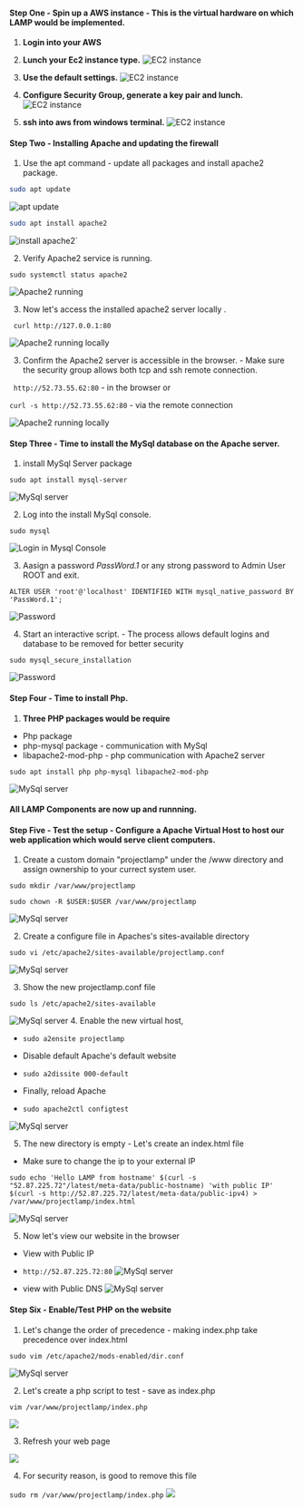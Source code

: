 ####  **Step One** - Spin up a AWS instance - This is the virtual hardware on which LAMP would be implemented.
1. **Login into your AWS** 
2. **Lunch your Ec2 instance type.**
![EC2 instance](./images/1.png)

3. **Use the default settings.**
![EC2 instance](./images/3.png)
4. **Configure Security Group, generate a key pair and lunch.**
![EC2 instance](./images/5.png)
5. **ssh into aws from windows terminal.**
![EC2 instance](./images/6.png)

####  **Step Two** - Installing Apache and updating the firewall
1. Use the apt command - update all packages and install apache2 package.

```bash
sudo apt update
```

![apt update](./images/10.png)


```bash
sudo apt install apache2
```

![install apache2`](./images/11.png)


2. Verify Apache2 service is running.

`sudo systemctl status apache2`

![Apache2 running](./images/12.png)

3. Now let's access the installed apache2 server locally .

` curl http://127.0.0.1:80`

![Apache2 running locally](./images/13.png)

3. Confirm the Apache2 server is accessible in the browser. - Make sure the security group allows both tcp and ssh remote connection.

` http://52.73.55.62:80` - in the browser or 

`curl -s http://52.73.55.62:80` - via the remote connection

![Apache2 running locally](./images/14.png)


####  **Step Three** - Time to install the MySql database  on the Apache server.
1. install MySql Server package

`sudo apt install mysql-server`

![MySql server](./images/15.png)

2. Log into the install MySql console.

`sudo mysql`

![Login in Mysql Console](./images/16.png)

3. Aasign a password *PassWord.1* or any strong password to Admin User ROOT and exit.

`ALTER USER 'root'@'localhost' IDENTIFIED WITH mysql_native_password BY 'PassWord.1';`

![Password](./images/17.png) 

4. Start an interactive script. - The process allows default logins and database to be removed for better security

`sudo mysql_secure_installation`

![Password](./images/18.png) 

####  **Step Four** - Time to install Php.
1. **Three PHP packages would be require** 
- Php package
- php-mysql package - communication with MySql
- libapache2-mod-php - php communication with Apache2 server

`sudo apt install php php-mysql libapache2-mod-php`

![MySql server](./images/20.png)

####  All LAMP Components are now up and runnning.


 #### **Step Five -** Test the setup - Configure a Apache Virtual Host to host our web application which would serve client computers.


 1. Create a custom domain "projectlamp" under the /www directory and assign ownership to your currect system user.

`sudo mkdir /var/www/projectlamp`

`sudo chown -R $USER:$USER /var/www/projectlamp`

 ![MySql server](./images/01.png)

  2. Create a configure file in Apaches's sites-available directory

`sudo vi /etc/apache2/sites-available/projectlamp.conf`


 ![MySql server](./images/02.png)

 3. Show the new projectlamp.conf file

`sudo ls /etc/apache2/sites-available`


 ![MySql server](./images/03.png)
 4. Enable the new virtual host, 

- `sudo a2ensite projectlamp`
- Disable default Apache's default website

- `sudo a2dissite 000-default`

- Finally, reload Apache

- `sudo apache2ctl configtest`

 ![MySql server](./images/04.png)

5. The new directory is empty - Let's create an index.html file
- Make sure to change the ip to your external IP

`sudo echo 'Hello LAMP from hostname' $(curl -s "52.87.225.72"/latest/meta-data/public-hostname) 'with public IP' $(curl -s http://52.87.225.72/latest/meta-data/public-ipv4) > /var/www/projectlamp/index.html`

![MySql server](./images/05.png)

5. Now let's view our website in the browser
- View with Public IP
- `http://52.87.225.72:80`
![MySql server](./images/06.png)

- view with Public DNS
![MySql server](./images/07.png)

 #### **Step Six -** Enable/Test PHP on the website

 1. Let's change the order of precedence - making index.php take precedence over index.html

`sudo vim /etc/apache2/mods-enabled/dir.conf`

 ![MySql server](./images/08.png)

2. Let's create a php script to test - save as index.php

`vim /var/www/projectlamp/index.php`

 ![](./images/09.png)

3. Refresh your web page

 ![](./images/001.png)

4. For security reason, is good to remove this file

`sudo rm /var/www/projectlamp/index.php`
 ![](./images/002.png)
